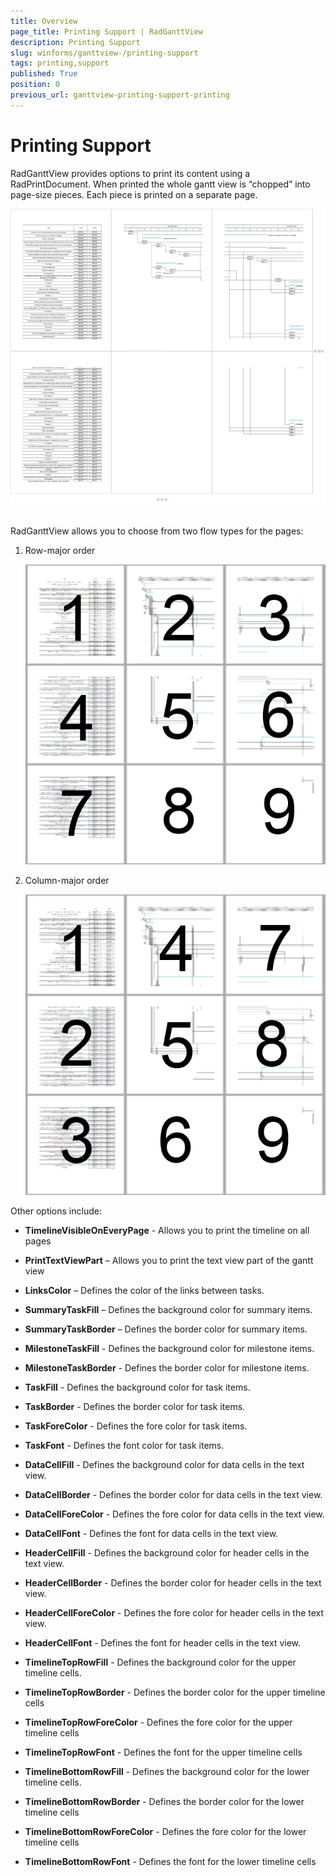 ```yaml
---
title: Overview
page_title: Printing Support | RadGanttView
description: Printing Support
slug: winforms/ganttview-/printing-support
tags: printing,support
published: True
position: 0
previous_url: ganttview-printing-support-printing
---
```


# Printing Support

 
RadGanttView provides options to print its content using a RadPrintDocument. When printed the whole gantt view is “chopped” into page-size pieces. Each piece is printed on a separate page.

![ganttview-printing-support 001](images/ganttview-printing-support001.png)

## 

RadGanttView allows you to choose from two flow types for the pages:

1. Row-major order
            
	![ganttview-printing-support 002](images/ganttview-printing-support002.png)

1. Column-major order
            
	![ganttview-printing-support 003](images/ganttview-printing-support003.png)

Other options include:

* __TimelineVisibleOnEveryPage__ - Allows you to print the timeline on all pages        

* __PrintTextViewPart__ – Allows you to print the text view part of the gantt view      

* __LinksColor__ – Defines the color of the links between tasks.                        

* __SummaryTaskFill__ – Defines the background color for summary items.                 

* __SummaryTaskBorder__ – Defines the border color for summary items.                   

* __MilestoneTaskFill__ - Defines the background color for milestone items.             

* __MilestoneTaskBorder__ - Defines the border color for milestone items.               

* __TaskFill__ - Defines the background color for task items.                           

* __TaskBorder__ - Defines the border color for task items.                             

* __TaskForeColor__ - Defines the fore color for task items.                            

* __TaskFont__ - Defines the font color for task items.                                 

* __DataCellFill__ - Defines the background color for data cells in the text view.      

* __DataCellBorder__ - Defines the border color for data cells in the text view.        

* __DataCellForeColor__ - Defines the fore color for data cells in the text view.       

* __DataCellFont__ - Defines the font for data cells in the text view.                  

* __HeaderCellFill__ - Defines the background color for header cells in the text view.  

* __HeaderCellBorder__ - Defines the border color for header cells in the text view.    

* __HeaderCellForeColor__ - Defines the fore color for header cells in the text view.   

* __HeaderCellFont__ - Defines the font for header cells in the text view.              

* __TimelineTopRowFill__ - Defines the background color for the upper timeline cells.   

* __TimelineTopRowBorder__ - Defines the border color for the upper timeline cells      

* __TimelineTopRowForeColor__ - Defines the fore color for the upper timeline cells     

* __TimelineTopRowFont__ - Defines the font for the upper timeline cells                

* __TimelineBottomRowFill__ - Defines the background color for the lower timeline cells.

* __TimelineBottomRowBorder__ - Defines the border color for the lower timeline cells   

* __TimelineBottomRowForeColor__ - Defines the fore color for the lower timeline cells  

* __TimelineBottomRowFont__ - Defines the font for the lower timeline cells             
